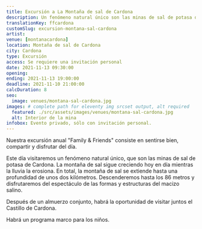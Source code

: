 ```yaml
---
title: Excursión a La Montaña de sal de Cardona
description: Un fenómeno natural único son las minas de sal de potasa de Cardona, que visitaremos este día. La mina de sal sigue creciendo hoy en día.
translationKey: ffcardona
customSlug: excursion-montana-sal-cardona
artist:
venue: [montanacardona]
location: Montaña de sal de Cardona
city: Cardona
type: Excursión
access: Se requiere una invitación personal
date: 2021-11-13 09:30:00
opening:
ending: 2021-11-13 19:00:00
deadline: 2021-11-10 21:00:00
calcDuration: 8
seo:
  image: venues/montana-sal-cardona.jpg
images: # complete path for eleventy img srcset output, alt required
  featured: ./src/assets/images/venues/montana-sal-cardona.jpg
  alt: Interior de la mina
infobox: Evento privado, sólo con invitación personal.
---
```


Nuestra excursión anual "Family & Friends" consiste en sentirse bien, compartir y disfrutar del día.

Este día visitaremos un fenómeno natural único, que son las minas de sal de potasa de Cardona. La montaña de sal sigue creciendo hoy en día mientras la lluvia la erosiona. En total, la montaña de sal se extiende hasta una profundidad de unos dos kilómetros. Descenderemos hasta los 86 metros y disfrutaremos del espectáculo de las formas y estructuras del macizo salino.

Después de un almuerzo conjunto, habrá la oportunidad de visitar juntos el Castillo de Cardona.

Habrá un programa marco para los niños.
